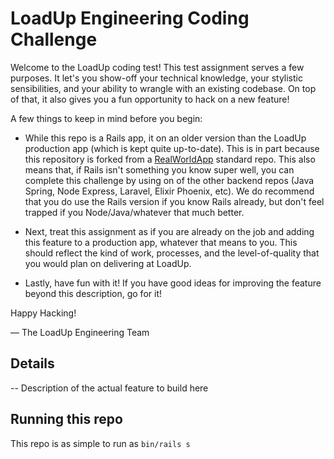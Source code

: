 # LoadUp Engineering Coding Challenge

Welcome to the LoadUp coding test! This test assignment serves a few purposes.
It let's you show-off your technical knowledge, your stylistic sensibilities, and
your ability to wrangle with an existing codebase. On top of that, it also gives you
a fun opportunity to hack on a new feature!

A few things to keep in mind before you begin:

- While this repo is a Rails app, it on an older version than the LoadUp production
  app (which is kept quite up-to-date). This is in part because this repository is
  forked from a [RealWorldApp](https://github.com/gothinkster/realworld) standard repo.
  This also means that, if Rails isn't something you know super well, you can complete
  this challenge by using on of the other backend repos (Java Spring, Node Express,
  Laravel, Elixir Phoenix, etc). We do recommend that you do use the Rails version if
  you know Rails already, but don't feel trapped if you Node/Java/whatever that much
  better.

- Next, treat this assignment as if you are already on the job and adding this feature
  to a production app, whatever that means to you. This should reflect the kind of work,
  processes, and the level-of-quality that you would plan on delivering at LoadUp.

- Lastly, have fun with it! If you have good ideas for improving the feature beyond
  this description, go for it!

Happy Hacking!

— The LoadUp Engineering Team

## Details
-- Description of the actual feature to build here

## Running this repo ##
This repo is as simple to run as `bin/rails s`

